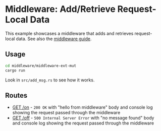 # Middleware: Add/Retrieve Request-Local Data

This example showcases a middleware that adds and retrieves request-local data. See also the [middleware guide](https://actix.rs/docs/middleware/).

## Usage

```bash
cd middleware/middleware-ext-mut
cargo run
```

Look in `src/add_msg.rs` to see how it works.

## Routes

- [GET /on](http://localhost:8080/on) - `200 OK` with "hello from middleware" body and console log showing the request passed through the middleware
- [GET /off](http://localhost:8080/off) - `500 Internal Server Error` with "no message found" body and console log showing the request passed through the middleware
